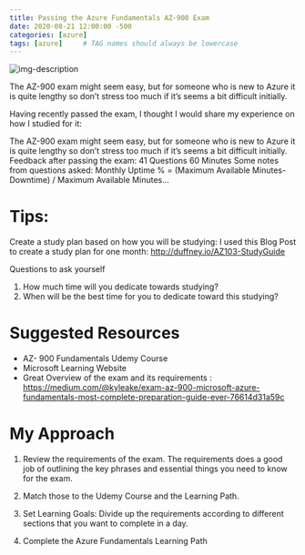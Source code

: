 ```yaml
---
title: Passing the Azure Fundamentals AZ-900 Exam
date: 2020-08-21 12:00:00 -500
categories: [azure]
tags: [azure]     # TAG names should always be lowercase
---
```

![img-description](https://repository-images.githubusercontent.com/186637132/65b3d080-9d02-11ea-93d5-02447651f6a3)

The AZ-900 exam might seem easy, but for someone who is new to Azure it is quite lengthy so don’t stress too much if it’s seems a bit difficult initially.

Having recently passed the exam, I thought I would share my experience on how I studied for it:

The AZ-900 exam might seem easy, but for someone who is new to Azure it is quite lengthy so don’t stress too much if it’s seems a bit difficult initially. Feedback after passing the exam: 41 Questions 60 Minutes Some notes from questions asked: Monthly Uptime % = (Maximum Available Minutes-Downtime) / Maximum Available Minutes…

# Tips:
Create a study plan based on how you will be studying:
I used this Blog Post to create a study plan for one month: http://duffney.io/AZ103-StudyGuide

Questions to ask yourself

1. How much time will you dedicate towards studying?
2. When will be the best time for you to dedicate toward this studying?

# Suggested Resources
- AZ- 900 Fundamentals Udemy Course
- Microsoft Learning Website
- Great Overview of the exam and its requirements : https://medium.com/@kyleake/exam-az-900-microsoft-azure-fundamentals-most-complete-preparation-guide-ever-76614d31a59c

# My Approach
1. Review the requirements of the exam. The requirements does a good job of outlining the key phrases and essential things you need to know for the exam.

2. Match those to the Udemy Course and the Learning Path.

3. Set Learning Goals: Divide up the requirements according to different sections that you want to complete in a day.

4. Complete the Azure Fundamentals Learning Path
